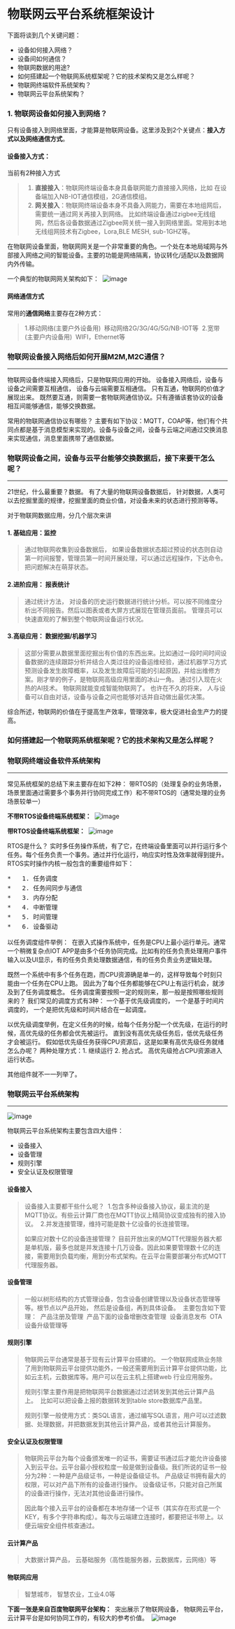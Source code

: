 # 物联网云平台系统框架设计

下面将谈到几个关键问题：

*   设备如何接入网络？
*   设备间如何通信？
*   物联网数据的用途?
*   如何搭建起一个物联网系统框架呢？它的技术架构又是怎么样呢？
*   物联网终端软件系统架构？
*   物联网云平台系统架构？

### 1. 物联网设备如何接入到网络？

只有设备接入到网络里面，才能算是物联网设备。这里涉及到2个关键点：<span style="font-weight:700;">接入方式以及网络通信方式</span>。

#### 设备接入方式：

当前有2种接入方式
> 1. <span style="font-weight:700;">直接接入</span>：物联网终端设备本身具备联网能力直接接入网络，比如 在设备端加入NB-IOT通信模组，2G通信模组。
> 2. <span style="font-weight:700;">网关接入</span>：物联网终端设备本身不具备入网能力，需要在本地组网后，需要统一通过网关再接入到网络。 比如终端设备通过zigbee无线组网，然后各设备数据通过Zigbee网关统一接入到网络里面。常用到本地无线组网技术有Zigbee，Lora,BLE MESH, sub-1GHZ等。

在物联网设备里面，物联网网关是一个非常重要的角色。一个处在本地局域网与外部接入网络之间的智能设备。主要的功能是网络隔离，协议转化/适配以及数据网内外传输。

一个典型的物联网网关架构如下：&nbsp;
![image](https://www.adminiot.com.cn/static/index/img/meta/news/gw.png)

#### 网络通信方式

常用的<span style="font-weight:700;">通信网络</span>主要存在2种方式：
> 1.移动网络(主要户外设备用)&nbsp;
> 移动网络2G/3G/4G/5G/NB-IOT等&nbsp;
> 2.宽带(主要户内设备用)&nbsp;
> WIFI，Ethernet等

### 物联网设备接入网络后如何开展M2M,M2C通信？

* * *

物联网设备终端接入网络后，只是物联网应用的开始。 设备接入网络后，设备与设备之间需要互相通信， 设备与云端需要互相通信。 只有互通，物联网的价值才展现出来。 既然要互通，则需要一套物联网通信协议。只有遵循该套协议的设备相互间能够通信，能够交换数据。

常用的物联网通信协议有哪些？ 主要有如下协议：MQTT，COAP等，他们有个共同点都是基于消息模型来实现的。设备与设备之间，设备与云端之间通过交换消息来实现通信，消息里面携带了通信数据。

### 物联网设备之间，设备与云平台能够交换数据后，接下来要干怎么呢？

* * *

21世纪，什么最重要？数据。 有了大量的物联网设备数据后， 针对数据，人类可以去挖掘里面的规律，挖掘里面的商业价值，对设备未来的状态进行预测等等。

对于物联网数据应用，分几个层次来讲&nbsp;
#### 1. 基础应用：监控
> 通过物联网收集到设备数据后， 如果设备数据状态超过预设的状态则自动第一时间报警，管理员第一时间开展处理，可以通过远程操作，下达命令。把问题解决在萌芽状态。

#### 2.进阶应用： 报表统计
> 通过统计方法， 对设备的历史运行数据进行统计分析。可以按不同维度分析出不同报告。然后以图表或者大屏方式展现在管理员面前。 管理员可以快速直观的了解到整个物联网设备运行状况。

#### 3.高级应用： 数据挖掘/机器学习
> 这部分需要从数据里面挖掘出有价值的东西出来。比如通过一段时间时间设备数据的连续跟踪分析并结合人类过往的设备运维经验，通过机器学习方式预测设备发生故障概率，以及发生故障后可能的引起原因，并给出维修方案。刚才举的例子，是物联网高级应用里面的冰山一角。 通过引入现在火热的AI技术。 物联网就能变成智能物联网了。 也许在不久的将来， 人与设备可以自由对话，设备与设备之间也能够对话并自动做出最优决策。

综合所述，物联网的价值在于提高生产效率，管理效率，极大促进社会生产力的提高。

### 如何搭建起一个物联网系统框架呢？它的技术架构又是怎么样呢？

### 物联网终端设备软件系统架构

* * *

常见系统框架的总结下来主要存在如下2种： 带RTOS的（处理复杂的业务场景，场景里面通过需要多个事务并行协同完成工作）和不带RTOS的（通常处理的业务场景较单一）

<span style="font-weight:700;">不带RTOS设备终端系统框架：</span>&nbsp;
![image](https://www.adminiot.com.cn/static/index/img/meta/news/nortos.png)

<span style="font-weight:700;">带RTOS设备终端系统框架：</span>&nbsp;
![image](https://www.adminiot.com.cn/static/index/img/meta/news/rtos.png)

RTOS是什么？ 实时多任务操作系统，有了它，在终端设备里面可以并行运行多个任务。每个任务负责一个事务。通过并行化运行，响应实时性及效率就得到提升。RTOS实时操作内核一般包含的重要组件如下：

<pre class="prettyprint" style="font-size:14px;line-height:22px;" name="code">
*   1. 任务调度
*   2. 任务间同步与通信
*   3. 内存分配
*   4. 中断管理
*   5. 时间管理
*   6. 设备驱动
</pre>

以任务调度组件举例：&nbsp;
在嵌入式操作系统中，任务是CPU上最小运行单元。通常一个稍微复杂点IOT APP是由多个任务协同完成。比如有的任务负责处理用户事件输入以及UI显示，有的任务负责处理数据通信，有的任务负责业务逻辑处理。

既然一个系统中有多个任务在跑，而CPU资源确是单一的，这样导致每个时刻只能由一个任务在CPU上跑。 因此为了每个任务都能够在CPU上有运行机会，就涉及到了任务调度概念。 任务调度需要按照一定的规则来，那一般是按照哪些规则来的？ 我们常见的调度方式有3种： 一个基于优先级调度的， 一个是基于时间片调度的， 一个是把优先级和时间片结合在一起调度。

以优先级调度举例，在定义任务的时候，给每个任务分配一个优先级，在运行的时候，高优先级的任务都会优先被运行。 直到没有高优先级任务后，低优先级任务才会被运行。 假如低优先级任务获得CPU资源后，这是如果有高优先级任务就绪怎么办呢？ 两种处理方式：1. 继续运行 2. 抢占式。 高优先级抢占CPU资源进入运行状态。

其他组件就不一一列举了。

### 物联网云平台系统架构

* * *

![image](https://www.adminiot.com.cn/static/index/img/meta/news/iotcloud.png)

物联网云平台系统架构主要包含四大组件：

*   设备接入
*   设备管理
*   规则引擎
*   安全认证及权限管理

#### 设备接入
> 设备接入主要都干些什么呢？&nbsp;
> 1.包含多种设备接入协议，最主流的是MQTT协议。有些云计算厂商也在MQTT协议上精简协议变成独有的接入协议。&nbsp;
> 2.并发连接管理，维持可能是数十亿设备的长连接管理。
> 
> 如果应对数十亿的设备连接管理？ 目前开放出来的MQTT代理服务器大都是单机版，最多也就是并发连接十几万设备。因此如果要管理数十亿的连接，需要用到负载均衡，用到分布式架构。在云平台需要部署分布式MQTT代理服务器。

#### 设备管理
> 一般以树形结构的方式管理设备，包含设备创建管理以及设备状态管理等等。根节点以产品开始， 然后是设备组，再到具体设备。&nbsp;
> 主要包含如下管理：&nbsp;
> 产品注册及管理&nbsp;
> 产品下面的设备增删改查管理&nbsp;
> 设备消息发布&nbsp;
> OTA设备升级管理等

#### 规则引擎
> 物联网云平台通常是基于现有云计算平台搭建的。 一个物联网成熟业务除了用到物联网云平台提供功能外，一般还需要用到云计算平台提供功能，比如云主机，云数据库等。用户可以在云主机上搭建web 行业应用服务。
> 
> 规则引擎主要作用是把物联网平台数据通过过滤转发到其他云计算产品上。&nbsp;
> 比如可以把设备上报的数据转发到table store数据库产品里。
> 
> 规则引擎一般使用方式：类SQL语言，通过编写SQL语言，用户可以过滤数据、处理数据，并把数据发到其他云计算产品，或者其他云计算服务。

#### 安全认证及权限管理
> 物联网云平台为每个设备颁发唯一的证书，需要证书通过后才能允许设备接入到云平台。云平台最小授权粒度一般是做到设备级。我们所说的证书一般分为2种：一种是产品级证书，一种是设备级证书。 产品级证书拥有最大的权限，可以对产品下所有的设备进行操作。 设备级证书，只能对自己所属的设备进行操作，无法对其他设备进行操作。
> 
> 因此每个接入云平台的设备都在本地存储一个证书（其实存在形式是一个KEY，有多个字符串构成）。每次与云端建立连接时，都要把证书带上。以便云端安全组件核查通过。

#### 云计算产品
> 大数据计算产品， 云基础服务（高性能服务器，云数据库，云网络）等

#### 物联网应用
> 智慧城市， 智慧农业，工业4.0等

<span style="font-weight:700;">下面一张是来自百度物联网平台架构：</span>&nbsp;
突出展示了物联网设备， 物联网云平台， 云计算平台是如何协同工作的，有较大的参考价值。&nbsp;
![image](https://www.adminiot.com.cn/static/index/img/meta/news/baiduiot.png)

